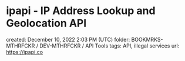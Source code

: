 # ipapi - IP Address Lookup and Geolocation API

created: December 10, 2022 2:03 PM (UTC)
folder: BOOKMRKS-MTHRFCKR / DEV-MTHRFCKR / API Tools
tags: API, illegal services
url: https://ipapi.co